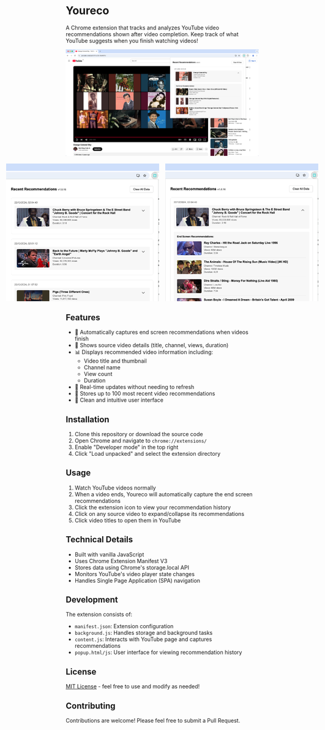 # Youreco

A Chrome extension that tracks and analyzes YouTube video recommendations shown after video completion. Keep track of what YouTube suggests when you finish watching videos!

<div align="center">
  <img src="screenshots/screenshot0.png" alt="Youreco main view" width="800"/>
  <br/><br/>
  <div style="display: flex; gap: 16px; justify-content: center;">
    <img src="screenshots/screenshot1.png" alt="Youreco collapsed view" width="400"/>
    <img src="screenshots/screenshot2.png" alt="Youreco expanded view" width="400"/>
  </div>
</div>

## Features

- 📝 Automatically captures end screen recommendations when videos finish
- 🎥 Shows source video details (title, channel, views, duration)
- 📊 Displays recommended video information including:
  - Video title and thumbnail
  - Channel name
  - View count
  - Duration
- 🔄 Real-time updates without needing to refresh
- 💾 Stores up to 100 most recent video recommendations
- 🎯 Clean and intuitive user interface

## Installation

1. Clone this repository or download the source code
2. Open Chrome and navigate to `chrome://extensions/`
3. Enable "Developer mode" in the top right
4. Click "Load unpacked" and select the extension directory

## Usage

1. Watch YouTube videos normally
2. When a video ends, Youreco will automatically capture the end screen recommendations
3. Click the extension icon to view your recommendation history
4. Click on any source video to expand/collapse its recommendations
5. Click video titles to open them in YouTube

## Technical Details

- Built with vanilla JavaScript
- Uses Chrome Extension Manifest V3
- Stores data using Chrome's storage.local API
- Monitors YouTube's video player state changes
- Handles Single Page Application (SPA) navigation

## Development

The extension consists of:
- `manifest.json`: Extension configuration
- `background.js`: Handles storage and background tasks
- `content.js`: Interacts with YouTube page and captures recommendations
- `popup.html/js`: User interface for viewing recommendation history

## License

[MIT License](LICENSE) - feel free to use and modify as needed!

## Contributing

Contributions are welcome! Please feel free to submit a Pull Request.
